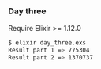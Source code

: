 ### Day three

Require Elixir >= 1.12.0

```sh
$ elixir day_three.exs 
Result part 1 => 775304
Result part 2 => 1370737
```
